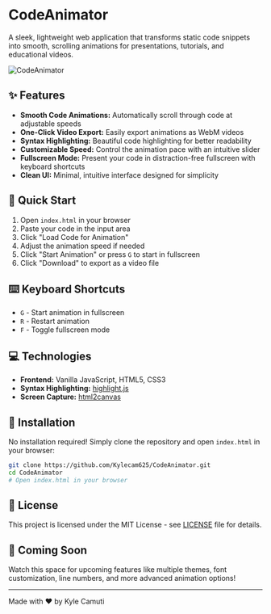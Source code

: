 # CodeAnimator

A sleek, lightweight web application that transforms static code snippets into smooth, scrolling animations for presentations, tutorials, and educational videos.

![CodeAnimator](https://via.placeholder.com/800x400?text=CodeAnimator+Screenshot)

## ✨ Features

- **Smooth Code Animations:** Automatically scroll through code at adjustable speeds
- **One-Click Video Export:** Easily export animations as WebM videos
- **Syntax Highlighting:** Beautiful code highlighting for better readability
- **Customizable Speed:** Control the animation pace with an intuitive slider
- **Fullscreen Mode:** Present your code in distraction-free fullscreen with keyboard shortcuts
- **Clean UI:** Minimal, intuitive interface designed for simplicity

## 🚀 Quick Start

1. Open `index.html` in your browser
2. Paste your code in the input area
3. Click "Load Code for Animation"
4. Adjust the animation speed if needed
5. Click "Start Animation" or press `G` to start in fullscreen
6. Click "Download" to export as a video file

## ⌨️ Keyboard Shortcuts

- `G` - Start animation in fullscreen
- `R` - Restart animation
- `F` - Toggle fullscreen mode

## 💻 Technologies

- **Frontend:** Vanilla JavaScript, HTML5, CSS3
- **Syntax Highlighting:** [highlight.js](https://highlightjs.org/)
- **Screen Capture:** [html2canvas](https://html2canvas.hertzen.com/)

## 🔧 Installation

No installation required! Simply clone the repository and open `index.html` in your browser:

```bash
git clone https://github.com/Kylecam625/CodeAnimator.git
cd CodeAnimator
# Open index.html in your browser
```

## 📝 License

This project is licensed under the MIT License - see [LICENSE](LICENSE) file for details.

## 🔮 Coming Soon

Watch this space for upcoming features like multiple themes, font customization, line numbers, and more advanced animation options!

---

Made with ❤️ by Kyle Camuti
